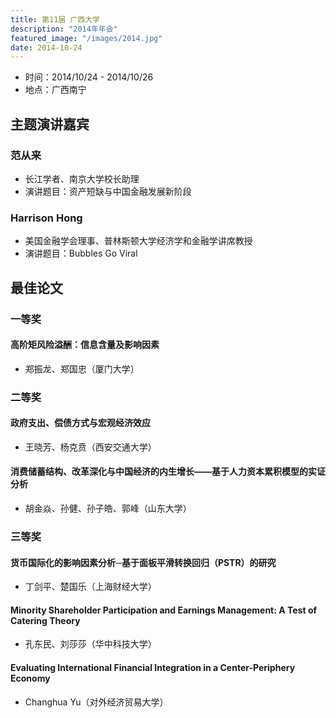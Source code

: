 ```yaml
---
title: 第11届 广西大学
description: "2014年年会"
featured_image: "/images/2014.jpg"
date: 2014-10-24
---
```


- 时间：2014/10/24 - 2014/10/26
- 地点：广西南宁

<!--more-->

## 主题演讲嘉宾

### 范从来

- 长江学者、南京大学校长助理
- 演讲题目：资产短缺与中国金融发展新阶段

### Harrison Hong

- 美国金融学会理事、普林斯顿大学经济学和金融学讲席教授
- 演讲题目：Bubbles Go Viral

## 最佳论文

### 一等奖

#### 高阶矩风险溢酬：信息含量及影响因素

- 郑振龙、郑国忠（厦门大学）

### 二等奖

#### 政府支出、偿债方式与宏观经济效应

- 王晓芳、杨克贲（西安交通大学）

#### 消费储蓄结构、改革深化与中国经济的内生增长——基于人力资本累积模型的实证分析

- 胡金焱、孙健、孙子皓、郭峰（山东大学）

### 三等奖

#### 货币国际化的影响因素分析─基于面板平滑转换回归（PSTR）的研究

- 丁剑平、楚国乐（上海财经大学）

#### Minority Shareholder Participation and Earnings Management: A Test of Catering Theory

- 孔东民、刘莎莎（华中科技大学）

#### Evaluating International Financial Integration in a Center-Periphery Economy

- Changhua Yu（对外经济贸易大学）

